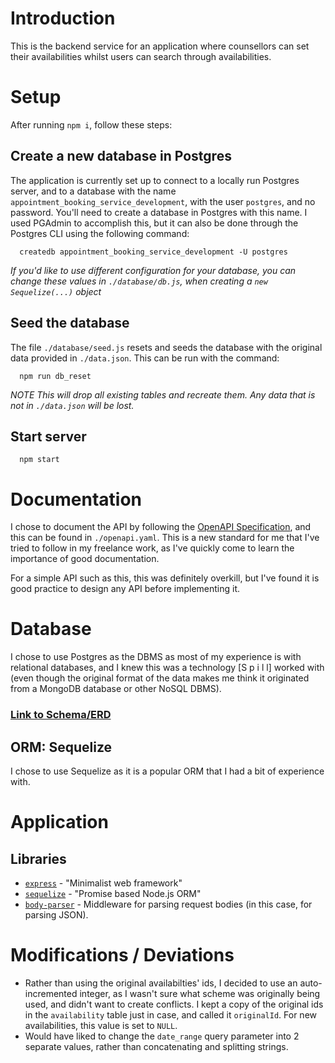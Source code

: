 # Introduction

This is the backend service for an application where counsellors can set their availabilities whilst users can search through availabilities.

# Setup

After running `npm i`, follow these steps:

## Create a new database in Postgres

The application is currently set up to connect to a locally run Postgres server, and to a database with the name `appointment_booking_service_development`, with the user `postgres`, and no password. You'll need to create a database in Postgres with this name. I used PGAdmin to accomplish this, but it can also be done through the Postgres CLI using the following command:

```
  createdb appointment_booking_service_development -U postgres
```

_If you'd like to use different configuration for your database, you can change these values in `./database/db.js`, when creating a `new Sequelize(...)` object_

## Seed the database

The file `./database/seed.js` resets and seeds the database with the original data provided in `./data.json`. This can be run with the command:

```
  npm run db_reset
```

_*NOTE* This will drop all existing tables and recreate them. Any data that is not in `./data.json` will be lost._

## Start server

```
  npm start
```

# Documentation

I chose to document the API by following the [OpenAPI Specification](https://spec.openapis.org/oas/v3.0.3#openapi-document), and this can be found in `./openapi.yaml`. This is a new standard for me that I've tried to follow in my freelance work, as I've quickly come to learn the importance of good documentation.

For a simple API such as this, this was definitely overkill, but I've found it is good practice to design any API before implementing it.

# Database

I chose to use Postgres as the DBMS as most of my experience is with relational databases, and I knew this was a technology [S p i l l] worked with (even though the original format of the data makes me think it originated from a MongoDB database or other NoSQL DBMS).

### [Link to Schema/ERD](https://dbdiagram.io/d/5f6f165e7da1ea736e2f6eb2)

## ORM: Sequelize

I chose to use Sequelize as it is a popular ORM that I had a bit of experience with.

# Application

## Libraries

- [`express`](https://expressjs.com/) - "Minimalist web framework"
- [`sequelize`](https://sequelize.org/master/index.html) - "Promise based Node.js ORM"
- [`body-parser`](https://github.com/expressjs/body-parser#readme) - Middleware for parsing request bodies (in this case, for parsing JSON).

# Modifications / Deviations

- Rather than using the original availabilties' ids, I decided to use an auto-incremented integer, as I wasn't sure what scheme was originally being used, and didn't want to create conflicts. I kept a copy of the original ids in the `availability` table just in case, and called it `originalId`. For new availabilities, this value is set to `NULL`.
- Would have liked to change the `date_range` query parameter into 2 separate values, rather than concatenating and splitting strings.
